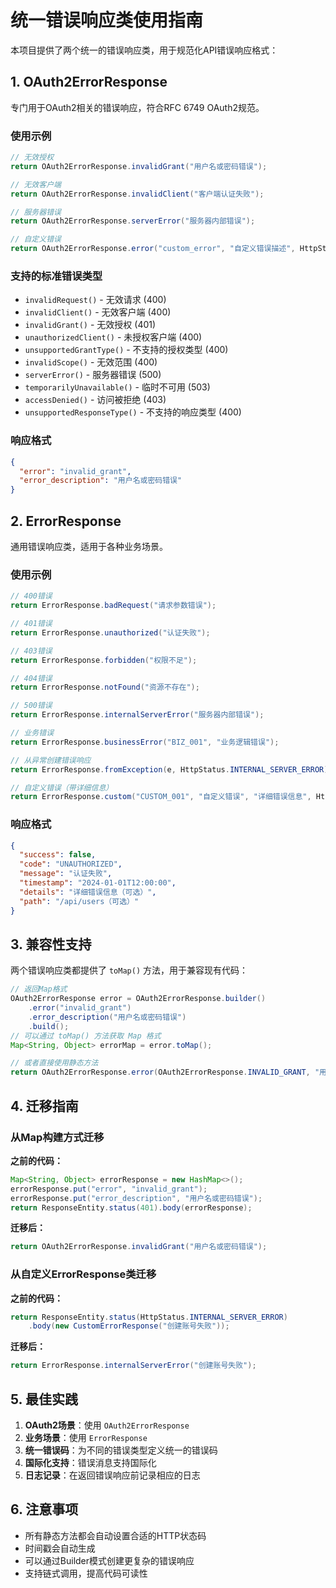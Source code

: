 # 统一错误响应类使用指南

本项目提供了两个统一的错误响应类，用于规范化API错误响应格式：

## 1. OAuth2ErrorResponse

专门用于OAuth2相关的错误响应，符合RFC 6749 OAuth2规范。

### 使用示例

```java
// 无效授权
return OAuth2ErrorResponse.invalidGrant("用户名或密码错误");

// 无效客户端
return OAuth2ErrorResponse.invalidClient("客户端认证失败");

// 服务器错误
return OAuth2ErrorResponse.serverError("服务器内部错误");

// 自定义错误
return OAuth2ErrorResponse.error("custom_error", "自定义错误描述", HttpStatus.BAD_REQUEST);
```

### 支持的标准错误类型

- `invalidRequest()` - 无效请求 (400)
- `invalidClient()` - 无效客户端 (400)
- `invalidGrant()` - 无效授权 (401)
- `unauthorizedClient()` - 未授权客户端 (400)
- `unsupportedGrantType()` - 不支持的授权类型 (400)
- `invalidScope()` - 无效范围 (400)
- `serverError()` - 服务器错误 (500)
- `temporarilyUnavailable()` - 临时不可用 (503)
- `accessDenied()` - 访问被拒绝 (403)
- `unsupportedResponseType()` - 不支持的响应类型 (400)

### 响应格式

```json
{
  "error": "invalid_grant",
  "error_description": "用户名或密码错误"
}
```

## 2. ErrorResponse

通用错误响应类，适用于各种业务场景。

### 使用示例

```java
// 400错误
return ErrorResponse.badRequest("请求参数错误");

// 401错误
return ErrorResponse.unauthorized("认证失败");

// 403错误
return ErrorResponse.forbidden("权限不足");

// 404错误
return ErrorResponse.notFound("资源不存在");

// 500错误
return ErrorResponse.internalServerError("服务器内部错误");

// 业务错误
return ErrorResponse.businessError("BIZ_001", "业务逻辑错误");

// 从异常创建错误响应
return ErrorResponse.fromException(e, HttpStatus.INTERNAL_SERVER_ERROR);

// 自定义错误（带详细信息）
return ErrorResponse.custom("CUSTOM_001", "自定义错误", "详细错误信息", HttpStatus.BAD_REQUEST);
```

### 响应格式

```json
{
  "success": false,
  "code": "UNAUTHORIZED",
  "message": "认证失败",
  "timestamp": "2024-01-01T12:00:00",
  "details": "详细错误信息（可选）",
  "path": "/api/users（可选）"
}
```

## 3. 兼容性支持

两个错误响应类都提供了 `toMap()` 方法，用于兼容现有代码：

```java
// 返回Map格式
OAuth2ErrorResponse error = OAuth2ErrorResponse.builder()
    .error("invalid_grant")
    .error_description("用户名或密码错误")
    .build();
// 可以通过 toMap() 方法获取 Map 格式
Map<String, Object> errorMap = error.toMap();

// 或者直接使用静态方法
return OAuth2ErrorResponse.error(OAuth2ErrorResponse.INVALID_GRANT, "用户名或密码错误", HttpStatus.UNAUTHORIZED);
```

## 4. 迁移指南

### 从Map构建方式迁移

**之前的代码：**
```java
Map<String, Object> errorResponse = new HashMap<>();
errorResponse.put("error", "invalid_grant");
errorResponse.put("error_description", "用户名或密码错误");
return ResponseEntity.status(401).body(errorResponse);
```

**迁移后：**
```java
return OAuth2ErrorResponse.invalidGrant("用户名或密码错误");
```

### 从自定义ErrorResponse类迁移

**之前的代码：**
```java
return ResponseEntity.status(HttpStatus.INTERNAL_SERVER_ERROR)
    .body(new CustomErrorResponse("创建账号失败"));
```

**迁移后：**
```java
return ErrorResponse.internalServerError("创建账号失败");
```

## 5. 最佳实践

1. **OAuth2场景**：使用 `OAuth2ErrorResponse`
2. **业务场景**：使用 `ErrorResponse`
3. **统一错误码**：为不同的错误类型定义统一的错误码
4. **国际化支持**：错误消息支持国际化
5. **日志记录**：在返回错误响应前记录相应的日志

## 6. 注意事项

- 所有静态方法都会自动设置合适的HTTP状态码
- 时间戳会自动生成
- 可以通过Builder模式创建更复杂的错误响应
- 支持链式调用，提高代码可读性